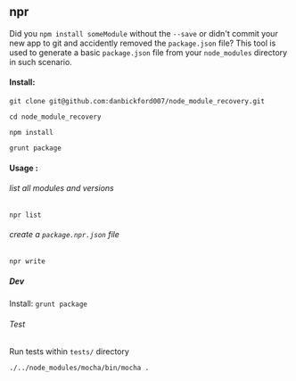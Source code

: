 ## npr

Did you `npm install someModule` without the `--save` or didn't commit your new app to git 
and accidently removed the `package.json` file? This tool is used to generate a basic `package.json` 
file from your `node_modules` directory in such scenario.

#### Install:

`git clone git@github.com:danbickford007/node_module_recovery.git`

`cd node_module_recovery`

`npm install`

`grunt package`

#### Usage :

###### list all modules and versions

`npr list`

###### create a `package.npr.json` file

`npr write`

##### Dev

Install: `grunt package`

###### Test

Run tests within `tests/` directory

`./../node_modules/mocha/bin/mocha .`
